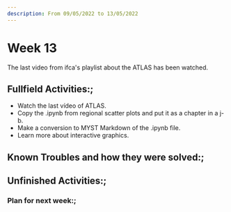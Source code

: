 ```yaml
---
description: From 09/05/2022 to 13/05/2022
---
```


# Week 13

The last video from ifca's playlist about the ATLAS has been watched.

## Fullfield Activities:;

* Watch the last vídeo of ATLAS.
* Copy the .ipynb from regional scatter plots and put it as a chapter in a j-b.
* Make a conversion to MYST Markdown of the .ipynb file.
* Learn more about interactive graphics.

## Known Troubles and how they were solved:;



## Unfinished Activities:;


### Plan for next week:;
